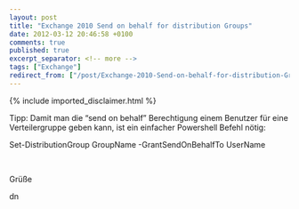 ```yaml
---
layout: post
title: "Exchange 2010 Send on behalf for distribution Groups"
date: 2012-03-12 20:46:58 +0100
comments: true
published: true
excerpt_separator: <!-- more -->
tags: ["Exchange"]
redirect_from: ["/post/Exchange-2010-Send-on-behalf-for-distribution-Groups", "/post/exchange-2010-send-on-behalf-for-distribution-groups"]
---
```

<!-- more -->
{% include imported_disclaimer.html %}
<p>Tipp: Damit man die “send on behalf” Berechtigung einem Benutzer für eine Verteilergruppe geben kann, ist ein einfacher Powershell Befehl nötig:</p>  <p>Set-DistributionGroup GroupName -GrantSendOnBehalfTo UserName</p>  <p>&#160;</p>  <p>Grüße</p>  <p>dn</p>
